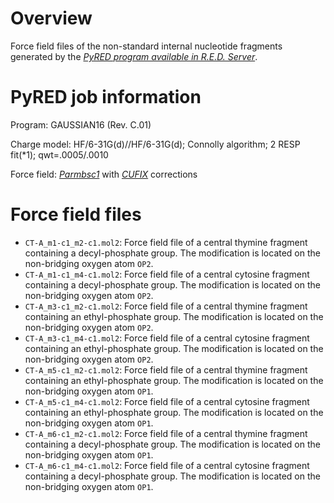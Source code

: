 # Overview 

Force field files of the non-standard internal nucleotide fragments generated by the <cite>[PyRED program available in R.E.D. Server][1]</cite>.

# PyRED job information

Program: GAUSSIAN16 (Rev. C.01)

Charge model: HF/6-31G(d)//HF/6-31G(d); Connolly algorithm; 2 RESP fit(*1); qwt=.0005/.0010

Force field: <cite>[Parmbsc1][2]</cite> with <cite>[CUFIX][3]</cite> corrections

# Force field files

* `CT-A_m1-c1_m2-c1.mol2`: Force field file of a central thymine fragment containing a decyl-phosphate group. The modification is located on the non-bridging oxygen atom `OP2`.
* `CT-A_m1-c1_m4-c1.mol2`: Force field file of a central cytosine fragment containing a decyl-phosphate group. The modification is located on the non-bridging oxygen atom `OP2`.
* `CT-A_m3-c1_m2-c1.mol2`: Force field file of a central thymine fragment containing an ethyl-phosphate group. The modification is located on the non-bridging oxygen atom `OP2`.
* `CT-A_m3-c1_m4-c1.mol2`: Force field file of a central cytosine fragment containing an ethyl-phosphate group. The modification is located on the non-bridging oxygen atom `OP2`.
* `CT-A_m5-c1_m2-c1.mol2`: Force field file of a central thymine fragment containing an ethyl-phosphate group. The modification is located on the non-bridging oxygen atom `OP1`.
* `CT-A_m5-c1_m4-c1.mol2`: Force field file of a central cytosine fragment containing an ethyl-phosphate group. The modification is located on the non-bridging oxygen atom `OP1`.
* `CT-A_m6-c1_m2-c1.mol2`: Force field file of a central thymine fragment containing a decyl-phosphate group. The modification is located on the non-bridging oxygen atom `OP1`.
* `CT-A_m6-c1_m4-c1.mol2`: Force field file of a central cytosine fragment containing a decyl-phosphate group. The modification is located on the non-bridging oxygen atom `OP1`.

[1]: https://doi.org/10.1093/nar/gkr288
[2]: https://doi.org/10.1038/nmeth.3658
[3]: https://doi.org/10.1039/C7CP08185E
